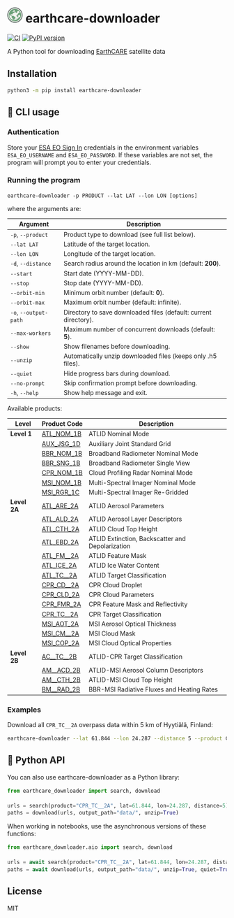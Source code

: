 # <img src="logo.png" width="35px"> earthcare-downloader

[![CI](https://github.com/actris-cloudnet/earthcare-downloader/actions/workflows/test.yml/badge.svg)](https://github.com/actris-cloudnet/earthcare-downloader/actions/workflows/test.yml)
[![PyPI version](https://badge.fury.io/py/earthcare-downloader.svg)](https://badge.fury.io/py/earthcare-downloader)

A Python tool for downloading [EarthCARE](https://earth.esa.int/eogateway/missions/earthcare) satellite data

## Installation

```bash
python3 -m pip install earthcare-downloader
```

## :penguin: CLI usage

### Authentication

Store your [ESA EO Sign In](https://eoiam-idp.eo.esa.int/) credentials in the environment variables `ESA_EO_USERNAME` and `ESA_EO_PASSWORD`.
If these variables are not set, the program will prompt you to enter your credentials.

### Running the program

```
earthcare-downloader -p PRODUCT --lat LAT --lon LON [options]
```

where the arguments are:

| Argument              | Description                                                      |
| --------------------- | ---------------------------------------------------------------- |
| `-p`, `--product`     | Product type to download (see full list below).                  |
| `--lat LAT`           | Latitude of the target location.                                 |
| `--lon LON`           | Longitude of the target location.                                |
| `-d`, `--distance`    | Search radius around the location in km (default: **200**).      |
| `--start`             | Start date (YYYY-MM-DD).                                         |
| `--stop`              | Stop date (YYYY-MM-DD).                                          |
| `--orbit-min`         | Minimum orbit number (default: **0**).                           |
| `--orbit-max`         | Maximum orbit number (default: infinite).                        |
| `-o`, `--output-path` | Directory to save downloaded files (default: current directory). |
| `--max-workers`       | Maximum number of concurrent downloads (default: **5**).         |
| `--show`              | Show filenames before downloading.                               |
| `--unzip`             | Automatically unzip downloaded files (keeps only .h5 files).     |
| `--quiet`             | Hide progress bars during download.                              |
| `--no-prompt`         | Skip confirmation prompt before downloading.                     |
| `-h`, `--help`        | Show help message and exit.                                      |

Available products:

| Level        | Product Code                                                                   | Description                                      |
| ------------ | ------------------------------------------------------------------------------ | ------------------------------------------------ |
| **Level 1**  | [ATL_NOM_1B](https://earthcarehandbook.earth.esa.int/catalogue/atl_nom_1b)     | ATLID Nominal Mode                               |
|              | [AUX_JSG_1D](https://earthcarehandbook.earth.esa.int/catalogue/aux_jsg_1d)     | Auxiliary Joint Standard Grid                    |
|              | [BBR_NOM_1B](https://earthcarehandbook.earth.esa.int/catalogue/bbr_nom_1b)     | Broadband Radiometer Nominal Mode                |
|              | [BBR_SNG_1B](https://earthcarehandbook.earth.esa.int/catalogue/bbr_sng_1b)     | Broadband Radiometer Single View                 |
|              | [CPR_NOM_1B](https://earthcarehandbook.earth.esa.int/catalogue/cpr_nom_1b)     | Cloud Profiling Radar Nominal Mode               |
|              | [MSI_NOM_1B](https://earthcarehandbook.earth.esa.int/catalogue/msi_nom_1b)     | Multi-Spectral Imager Nominal Mode               |
|              | [MSI_RGR_1C](https://earthcarehandbook.earth.esa.int/catalogue/msi_rgr_1c)     | Multi-Spectral Imager Re-Gridded                 |
| **Level 2A** | [ATL_ARE_2A](https://earthcarehandbook.earth.esa.int/catalogue/atl_aer_2a)     | ATLID Aerosol Parameters                         |
|              | [ATL_ALD_2A](https://earthcarehandbook.earth.esa.int/catalogue/atl_ald_2a)     | ATLID Aerosol Layer Descriptors                  |
|              | [ATL_CTH_2A](https://earthcarehandbook.earth.esa.int/catalogue/am__cth_2b)     | ATLID Cloud Top Height                           |
|              | [ATL_EBD_2A](https://earthcarehandbook.earth.esa.int/catalogue/atl_ebd_2a)     | ATLID Extinction, Backscatter and Depolarization |
|              | [ATL_FM\_\_2A](https://earthcarehandbook.earth.esa.int/catalogue/atl_fm__2a)   | ATLID Feature Mask                               |
|              | [ATL_ICE_2A](https://earthcarehandbook.earth.esa.int/catalogue/atl_ice_2a)     | ATLID Ice Water Content                          |
|              | [ATL_TC\_\_2A](https://earthcarehandbook.earth.esa.int/catalogue/ac__tc__2b)   | ATLID Target Classification                      |
|              | [CPR_CD\_\_2A](https://earthcarehandbook.earth.esa.int/catalogue/cpr_cd__2a)   | CPR Cloud Droplet                                |
|              | [CPR_CLD_2A](https://earthcarehandbook.earth.esa.int/catalogue/cpr_cld_2a)     | CPR Cloud Parameters                             |
|              | [CPR_FMR_2A](https://earthcarehandbook.earth.esa.int/catalogue/cpr_fmr_2a)     | CPR Feature Mask and Reflectivity                |
|              | [CPR_TC\_\_2A](https://earthcarehandbook.earth.esa.int/catalogue/cpr_tc__2a)   | CPR Target Classification                        |
|              | [MSI_AOT_2A](https://earthcarehandbook.earth.esa.int/catalogue/msi_aot_2a)     | MSI Aerosol Optical Thickness                    |
|              | [MSI_CM\_\_2A](https://earthcarehandbook.earth.esa.int/catalogue/msi_cm__2a)   | MSI Cloud Mask                                   |
|              | [MSI_COP_2A](https://earthcarehandbook.earth.esa.int/catalogue/msi_cop_2a)     | MSI Cloud Optical Properties                     |
| **Level 2B** | [AC\_\_TC\_\_2B](https://earthcarehandbook.earth.esa.int/catalogue/ac__tc__2b) | ATLID-CPR Target Classification                  |
|              | [AM\_\_ACD_2B](https://earthcarehandbook.earth.esa.int/catalogue/am__acd_2b)   | ATLID-MSI Aerosol Column Descriptors             |
|              | [AM\_\_CTH_2B](https://earthcarehandbook.earth.esa.int/catalogue/am__cth_2b)   | ATLID-MSI Cloud Top Height                       |
|              | [BM\_\_RAD_2B](https://earthcarehandbook.earth.esa.int/catalogue/bm__rad_2b)   | BBR-MSI Radiative Fluxes and Heating Rates       |

### Examples

Download all `CPR_TC__2A` overpass data within 5 km of Hyytiälä, Finland:

```bash
earthcare-downloader --lat 61.844 --lon 24.287 --distance 5 --product CPR_TC__2A
```

## :snake: Python API

You can also use earthcare-downloader as a Python library:

```python
from earthcare_downloader import search, download

urls = search(product="CPR_TC__2A", lat=61.844, lon=24.287, distance=5)
paths = download(urls, output_path="data/", unzip=True)
```

When working in notebooks, use the asynchronous versions of these functions:

```python
from earthcare_downloader.aio import search, download

urls = await search(product="CPR_TC__2A", lat=61.844, lon=24.287, distance=5)
paths = await download(urls, output_path="data/", unzip=True, quiet=True)
```

## License

MIT
